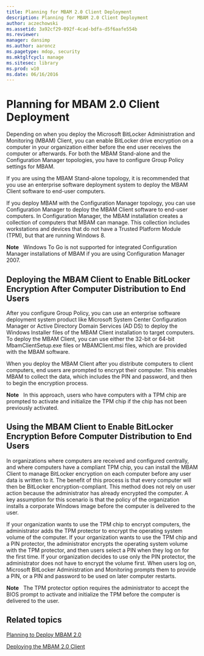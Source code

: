 ```yaml
---
title: Planning for MBAM 2.0 Client Deployment
description: Planning for MBAM 2.0 Client Deployment
author: aczechowski
ms.assetid: 3a92cf29-092f-4cad-bdfa-d5f6aafe554b
ms.reviewer: 
manager: dansimp
ms.author: aaroncz
ms.pagetype: mdop, security
ms.mktglfcycl: manage
ms.sitesec: library
ms.prod: w10
ms.date: 06/16/2016
---
```



# Planning for MBAM 2.0 Client Deployment


Depending on when you deploy the Microsoft BitLocker Administration and Monitoring (MBAM) Client, you can enable BitLocker drive encryption on a computer in your organization either before the end user receives the computer or afterwards. For both the MBAM Stand-alone and the Configuration Manager topologies, you have to configure Group Policy settings for MBAM.

If you are using the MBAM Stand-alone topology, it is recommended that you use an enterprise software deployment system to deploy the MBAM Client software to end-user computers.

If you deploy MBAM with the Configuration Manager topology, you can use Configuration Manager to deploy the MBAM Client software to end-user computers. In Configuration Manager, the MBAM installation creates a collection of computers that MBAM can manage. This collection includes workstations and devices that do not have a Trusted Platform Module (TPM), but that are running Windows 8.

**Note**  
Windows To Go is not supported for integrated Configuration Manager installations of MBAM if you are using Configuration Manager 2007.

 

## Deploying the MBAM Client to Enable BitLocker Encryption After Computer Distribution to End Users


After you configure Group Policy, you can use an enterprise software deployment system product like Microsoft System Center Configuration Manager or Active Directory Domain Services (AD DS) to deploy the Windows Installer files of the MBAM Client installation to target computers. To deploy the MBAM Client, you can use either the 32-bit or 64-bit MbamClientSetup.exe files or MBAMClient.msi files, which are provided with the MBAM software.

When you deploy the MBAM Client after you distribute computers to client computers, end users are prompted to encrypt their computer. This enables MBAM to collect the data, which includes the PIN and password, and then to begin the encryption process.

**Note**  
In this approach, users who have computers with a TPM chip are prompted to activate and initialize the TPM chip if the chip has not been previously activated.

 

## Using the MBAM Client to Enable BitLocker Encryption Before Computer Distribution to End Users


In organizations where computers are received and configured centrally, and where computers have a compliant TPM chip, you can install the MBAM Client to manage BitLocker encryption on each computer before any user data is written to it. The benefit of this process is that every computer will then be BitLocker encryption-compliant. This method does not rely on user action because the administrator has already encrypted the computer. A key assumption for this scenario is that the policy of the organization installs a corporate Windows image before the computer is delivered to the user.

If your organization wants to use the TPM chip to encrypt computers, the administrator adds the TPM protector to encrypt the operating system volume of the computer. If your organization wants to use the TPM chip and a PIN protector, the administrator encrypts the operating system volume with the TPM protector, and then users select a PIN when they log on for the first time. If your organization decides to use only the PIN protector, the administrator does not have to encrypt the volume first. When users log on, Microsoft BitLocker Administration and Monitoring prompts them to provide a PIN, or a PIN and password to be used on later computer restarts.

**Note**  
The TPM protector option requires the administrator to accept the BIOS prompt to activate and initialize the TPM before the computer is delivered to the user.

 

## Related topics


[Planning to Deploy MBAM 2.0](planning-to-deploy-mbam-20-mbam-2.md)

[Deploying the MBAM 2.0 Client](deploying-the-mbam-20-client-mbam-2.md)

 

 





